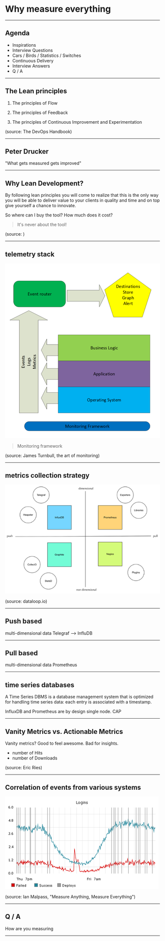 Why measure everything
================



---

Agenda
-------------------------------------------------------

* Inspirations
* Interview Questions
* Cars / Birds / Statistics / Switches
* Continuous Delivery
* Interview Answers
* Q / A

---


The Lean principles
-----------------------------------------------------

1. The principles of Flow

2. The principles of Feedback

3. The principles of Continuous Improvement and Experimentation



(source: The DevOps Handbook)


---

Peter Drucker
-----------------------------------------------------


"What gets measured gets improved"


---

Why Lean Development?
-----------------------------------------------------

By following lean principles you will come to realize that this is the only way you will be able to deliver value to your clients in quality and time and on top give yourself a chance to innovate.


So where can I buy the tool? How much does it cost?


 > It's never about the tool!
 
 (source: )

---

telemetry stack
------------------------------

![telemetry stack ](img/opensourcemonitoring.png)

> Monitoring framework

(source: James Turnbull, the art of monitoring)

---

metrics collection strategy
-----------------------------------------------------

![metrics collections](img/formats.png)

(source: dataloop.io)

---

Push based
-----------------------------------------------------

multi-dimensional data
Telegraf --> InfluDB

---

Pull based
-----------------------------------------------------

multi-dimensional data
Prometheus

---

time series databases
----------------------------------------------------

A Time Series DBMS is a database management system that is optimized for handling time series data: each entry is associated with a timestamp.

InfluxDB and Prometheus are by design single node. CAP


---

Vanity Metrics vs. Actionable Metrics
-----------------------------------------------------

Vanity metrics? Good to feel awesome. Bad for insights.

* number of Hits
* number of Downloads 


(source: Eric Ries)

---

Correlation of events from various systems
-----------------------------------------------------

![metrics collections](img/logins2.png)


(source: Ian Malpass, "Measure Anything, Measure Everything")

---


Q / A
----------------------------------------------

How are you measuring 


---
